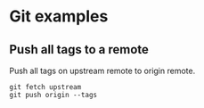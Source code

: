 # Git examples

## Push all tags to a remote

Push all tags on upstream remote to origin remote.

```
git fetch upstream
git push origin --tags
```
